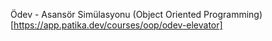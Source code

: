 Ödev - Asansör Simülasyonu (Object Oriented Programming)[https://app.patika.dev/courses/oop/odev-elevator]